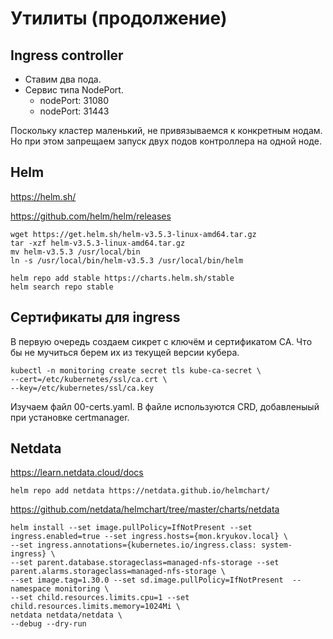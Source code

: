 # Утилиты (продолжение)

## Ingress controller

* Ставим два пода.
* Сервис типа NodePort.
  * nodePort: 31080
  * nodePort: 31443

Поскольку кластер маленький, не привязываемся к конкретным нодам. Но
при этом запрещаем запуск двух подов контроллера на одной ноде.

## Helm

https://helm.sh/

https://github.com/helm/helm/releases    
    
    wget https://get.helm.sh/helm-v3.5.3-linux-amd64.tar.gz
    tar -xzf helm-v3.5.3-linux-amd64.tar.gz
    mv helm-v3.5.3 /usr/local/bin
    ln -s /usr/local/bin/helm-v3.5.3 /usr/local/bin/helm

    helm repo add stable https://charts.helm.sh/stable
    helm search repo stable

## Сертификаты для ingress

В первую очередь создаем сикрет с ключём и сертификатом CA. Что бы не
мучиться берем их из текущей версии кубера.

    kubectl -n monitoring create secret tls kube-ca-secret \
    --cert=/etc/kubernetes/ssl/ca.crt \
    --key=/etc/kubernetes/ssl/ca.key

Изучаем файл 00-certs.yaml. В файле используются CRD, добавленыый при
установке certmanager.

## Netdata

https://learn.netdata.cloud/docs

    helm repo add netdata https://netdata.github.io/helmchart/

https://github.com/netdata/helmchart/tree/master/charts/netdata

    helm install --set image.pullPolicy=IfNotPresent --set ingress.enabled=true --set ingress.hosts={mon.kryukov.local} \
    --set ingress.annotations={kubernetes.io/ingress.class: system-ingress} \
    --set parent.database.storageclass=managed-nfs-storage --set parent.alarms.storageclass=managed-nfs-storage \
    --set image.tag=1.30.0 --set sd.image.pullPolicy=IfNotPresent  --namespace monitoring \
    --set child.resources.limits.cpu=1 --set child.resources.limits.memory=1024Mi \
    netdata netdata/netdata \
    --debug --dry-run